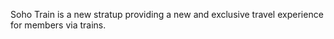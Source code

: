 Soho Train is a new stratup providing a new and exclusive travel experience for members via trains. 
